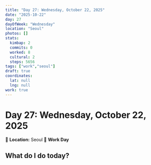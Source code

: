 ```yaml
---
title: "Day 27: Wednesday, October 22, 2025"
date: "2025-10-22"
day: 27
dayOfWeek: "Wednesday"
location: "Seoul"
photos: []
stats:
  kimbap: 2
  commits: 0
  worked: 8
  cultural: 2
  steps: 5656
tags: ["work","seoul"]
draft: true
coordinates:
  lat: null
  lng: null
work: true
---
```

# Day 27: Wednesday, October 22, 2025

📍 **Location:** Seoul
💼 **Work Day**

## What do I do today?


